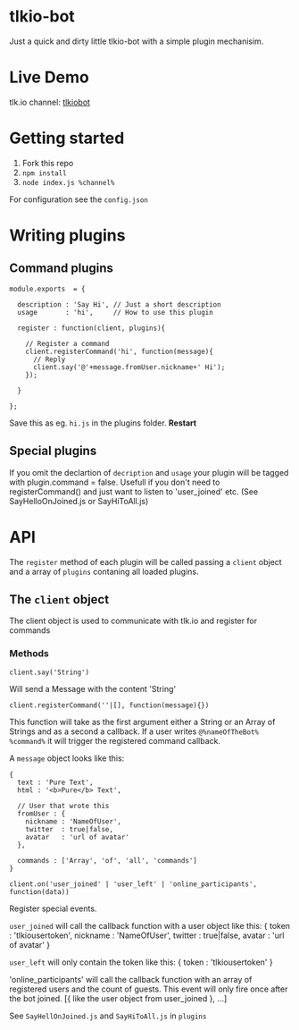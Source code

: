 tlkio-bot
=====

Just a quick and dirty little tlkio-bot with a simple plugin mechanisim.

# Live Demo

tlk.io channel: [tlkiobot](http://tlk.io/tlkiobot)


# Getting started

  1. Fork this repo
  2. `npm install`
  3. `node index.js %channel%`

For configuration see the `config.json`


# Writing plugins

## Command plugins
```
module.exports  = {

  description : 'Say Hi', // Just a short description
  usage       : 'hi',     // How to use this plugin

  register : function(client, plugins){

    // Register a command
    client.registerCommand('hi', function(message){
      // Reply
      client.say('@'+message.fromUser.nickname+' Hi');
    });

  }

};
```

Save this as eg. `hi.js` in the plugins folder. **Restart**

## Special plugins

If you omit the declartion of `decription` and `usage` your plugin will be tagged with plugin.command = false. Usefull if you
don't need to registerCommand() and just want to listen to 'user_joined' etc. (See SayHelloOnJoined.js or SayHiToAll.js)

# API

The `register` method of each plugin will be called passing a `client` object and a array of `plugins` contaning all loaded plugins.

## The `client` object

The client object is used to communicate with tlk.io and register for commands

###  Methods

`client.say('String')`

Will send a Message with the content 'String'

`client.registerCommand(''|[], function(message){})`

This function will take as the first argument either a String or an Array of Strings and as a second a callback.
If a user writes `@%nameOfTheBot% %command%` it will trigger the registered command callback.

A `message` object looks like this:
```
{
  text : 'Pure Text',
  html : '<b>Pure</b> Text',

  // User that wrote this
  fromUser : {
    nickname : 'NameOfUser',
    twitter  : true|false,
    avatar   : 'url of avatar'
  },

  commands : ['Array', 'of', 'all', 'commands']
}
```


`client.on('user_joined' | 'user_left' | 'online_participants', function(data))`

Register special events.

`user_joined` will call the callback function with a user object like this:
{
  token    : 'tlkiousertoken',
  nickname : 'NameOfUser',
  twitter  : true|false,
  avatar   : 'url of avatar'
}

`user_left` will only contain the token like this:
{
  token    : 'tlkiousertoken'
}

'online_participants' will call the callback function with an array of registered users and the count of guests. This event will only fire once  after the bot joined.
[{
  like the user object from user_joined
}, ...]

See `SayHellOnJoined.js` and `SayHiToAll.js` in `plugins`





